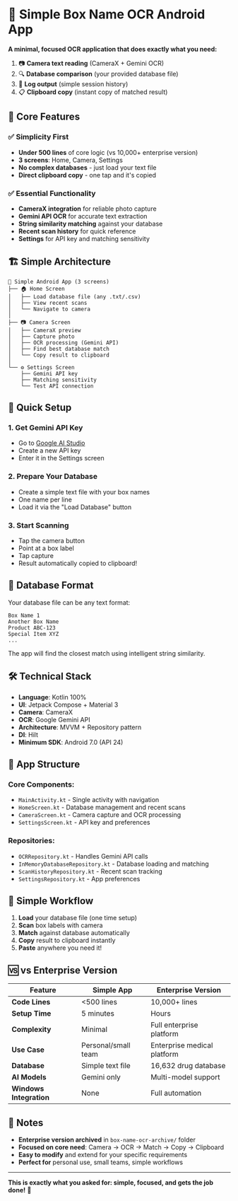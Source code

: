 # 📱 Simple Box Name OCR Android App

**A minimal, focused OCR application that does exactly what you need:**

1. 📷 **Camera text reading** (CameraX + Gemini OCR)
2. 🔍 **Database comparison** (your provided database file)  
3. 📝 **Log output** (simple session history)
4. 📋 **Clipboard copy** (instant copy of matched result)

## 🎯 Core Features

### ✅ **Simplicity First**
- **Under 500 lines** of core logic (vs 10,000+ enterprise version)
- **3 screens**: Home, Camera, Settings
- **No complex databases** - just load your text file
- **Direct clipboard copy** - one tap and it's copied

### ✅ **Essential Functionality**
- **CameraX integration** for reliable photo capture
- **Gemini API OCR** for accurate text extraction
- **String similarity matching** against your database
- **Recent scan history** for quick reference
- **Settings** for API key and matching sensitivity

## 🏗️ Simple Architecture

```
📱 Simple Android App (3 screens)
├── 🏠 Home Screen
│   ├── Load database file (any .txt/.csv)
│   ├── View recent scans
│   └── Navigate to camera
│
├── 📷 Camera Screen  
│   ├── CameraX preview
│   ├── Capture photo
│   ├── OCR processing (Gemini API)
│   ├── Find best database match
│   └── Copy result to clipboard
│
└── ⚙️ Settings Screen
    ├── Gemini API key
    ├── Matching sensitivity
    └── Test API connection
```

## 🚀 Quick Setup

### 1. **Get Gemini API Key**
- Go to [Google AI Studio](https://aistudio.google.com/)
- Create a new API key
- Enter it in the Settings screen

### 2. **Prepare Your Database**
- Create a simple text file with your box names
- One name per line
- Load it via the "Load Database" button

### 3. **Start Scanning**
- Tap the camera button
- Point at a box label
- Tap capture
- Result automatically copied to clipboard!

## 📂 Database Format

Your database file can be any text format:
```
Box Name 1
Another Box Name
Product ABC-123
Special Item XYZ
...
```

The app will find the closest match using intelligent string similarity.

## 🛠️ Technical Stack

- **Language**: Kotlin 100%
- **UI**: Jetpack Compose + Material 3
- **Camera**: CameraX
- **OCR**: Google Gemini API
- **Architecture**: MVVM + Repository pattern
- **DI**: Hilt
- **Minimum SDK**: Android 7.0 (API 24)

## 📱 App Structure

### Core Components:
- `MainActivity.kt` - Single activity with navigation
- `HomeScreen.kt` - Database management and recent scans
- `CameraScreen.kt` - Camera capture and OCR processing
- `SettingsScreen.kt` - API key and preferences

### Repositories:
- `OCRRepository.kt` - Handles Gemini API calls
- `InMemoryDatabaseRepository.kt` - Database loading and matching
- `ScanHistoryRepository.kt` - Recent scan tracking
- `SettingsRepository.kt` - App preferences

## 🔄 Simple Workflow

1. **Load** your database file (one time setup)
2. **Scan** box labels with camera
3. **Match** against database automatically  
4. **Copy** result to clipboard instantly
5. **Paste** anywhere you need it!

## 🆚 vs Enterprise Version

| Feature | Simple App | Enterprise Version |
|---------|------------|-------------------|
| **Code Lines** | <500 lines | 10,000+ lines |
| **Setup Time** | 5 minutes | Hours |
| **Complexity** | Minimal | Full enterprise platform |
| **Use Case** | Personal/small team | Enterprise medical platform |
| **Database** | Simple text file | 16,632 drug database |
| **AI Models** | Gemini only | Multi-model support |
| **Windows Integration** | None | Full automation |

## 📝 Notes

- **Enterprise version archived** in `box-name-ocr-archive/` folder
- **Focused on core need**: Camera → OCR → Match → Copy → Clipboard
- **Easy to modify** and extend for your specific requirements
- **Perfect for** personal use, small teams, simple workflows

---

**This is exactly what you asked for: simple, focused, and gets the job done!** 🎯
